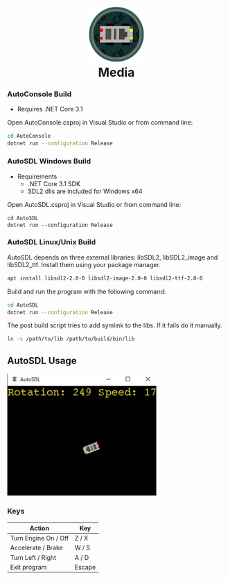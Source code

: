 <h1 align="center">
	<img src="https://github.com/Chlorine-trifluoride/Auto-CS/raw/master/AutoSDL/media/car_icon.png" width="128"/>
	<br/>
	Media
</h1>

### AutoConsole Build
- Requires .NET Core 3.1

Open AutoConsole.csproj in Visual Studio or from command line:
```bash
cd AutoConsole
dotnet run --configuration Release
```

### AutoSDL Windows Build

- Requirements
	- .NET Core 3.1 SDK
	- SDL2 dlls are included for Windows x64

Open AutoSDL.csproj in Visual Studio or from command line:
```
cd AutoSDL
dotnet run --configuration Release
```

### AutoSDL Linux/Unix Build

AutoSDL depends on three external libraries: libSDL2, libSDL2_image and libSDL2_ttf.
Install them using your package manager.

```bash
apt install libsdl2-2.0-0 libsdl2-image-2.0-0 libsdl2-ttf-2.0-0
```

Build and run the program with the following command:
```bash
cd AutoSDL
dotnet run --configuration Release
```

The post build script tries to add symlink to the libs. If it fails do it manually.

```bash
ln -s /path/to/lib /path/to/build/bin/lib
```

## AutoSDL Usage

<img src="https://github.com/Chlorine-trifluoride/media/raw/master/cargamegif.gif"/>

### Keys

| Action                         | Key                           |
| ------------------------------ | ----------------------------- |
| Turn Engine On / Off		 | Z / X			 |
| Accelerate / Brake		 | W / S			 |
| Turn Left / Right		 | A / D			 |
| Exit program			 | Escape			 |
